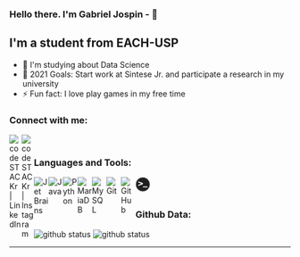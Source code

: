 ### Hello there. I'm Gabriel Jospin - 👋

## I'm a student from EACH-USP

- 🔭 I'm studying about Data Science
- 🥅 2021 Goals: Start work at Sintese Jr. and participate a research in my university
- ⚡ Fun fact: I love play games in my free time

### Connect with me:

[<img align="left" alt="codeSTACKr | LinkedIn" width="22px" src="https://cdn-icons-png.flaticon.com/512/174/174857.png" />][linkedin]
[<img align="left" alt="codeSTACKr | Instagram" width="22px" src="https://cdn.worldvectorlogo.com/logos/instagram-2016-5.svg" />][instagram]

<br />

### Languages and Tools:

<img align="left" alt="Jet Brains" width="26px" src="https://upload.wikimedia.org/wikipedia/commons/1/1a/JetBrains_Logo_2016.svg" />
<img align="left" alt="Java" width="26px" src="https://upload.wikimedia.org/wikipedia/pt/3/30/Java_programming_language_logo.svg"/>
<img align="left" alt="Python" width="26px" src="https://upload.wikimedia.org/wikipedia/commons/c/c3/Python-logo-notext.svg"/>
<img align="left" alt="MariaDB" width="26px" src="https://cdn.worldvectorlogo.com/logos/mariadb.svg" />
<img align="left" alt="MySQL" width="26px" src="https://www.xaecia.com/images/icons/mysql.svg" />
<img align="left" alt="Git" width="26px" src="https://upload.wikimedia.org/wikipedia/commons/thumb/3/3f/Git_icon.svg/1024px-Git_icon.svg.png" />
<img align="left" alt="GitHub" width="26px" src="https://github.githubassets.com/images/modules/logos_page/Octocat.png" />
<img align="left" alt="Terminal" width="26px" src="https://raw.githubusercontent.com/github/explore/80688e429a7d4ef2fca1e82350fe8e3517d3494d/topics/terminal/terminal.png" />

<br />
<br />

### Github Data:
<img alt="github status" src="https://github-readme-stats.vercel.app/api?username=GabrielJospin&theme=monokai&show_icons=true&hide_border=true">
<img alt="github status" src="https://github-readme-stats.vercel.app/api/top-langs/?username=GabrielJospin&theme=monokai&layout=compact&hide_border=true">


---


[instagram]: https://instagram.com/gabriel_jospin
[linkedin]: https://www.linkedin.com/in/gabrielmedeirosjospin/

